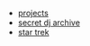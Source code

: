 - [projects](./md/projects.md)
- [secret dj archive](./md/secretdj/README.md)
- [star trek](https://docs.google.com/spreadsheets/d/1NaLUipHe_Urd6mruBPDloQdYd38xll-BAJkcm4aSIYE)
